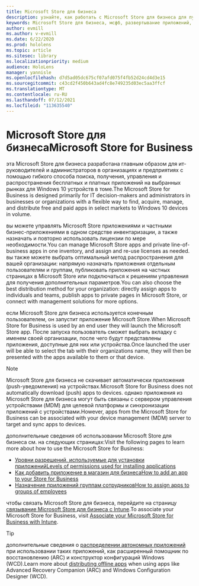 ```yaml
---
title: Microsoft Store для бизнеса
description: узнайте, как работать с Microsoft Store для бизнеса для публикации приложений смешанной реальности в бизнесе.
keywords: Microsoft Store для бизнеса, мсфб, развертывание приложений, магазин
author: evmill
ms.author: v-evmill
ms.date: 6/22/2020
ms.prod: hololens
ms.topic: article
ms.sitesec: library
ms.localizationpriority: medium
audience: HoloLens
manager: yannisle
ms.openlocfilehash: d7d5ad05dc675cf07afd075f4fb52d24cd4d3e15
ms.sourcegitcommit: c43cd2f450b643ad4fc8e749235d03ec5aa3ffcf
ms.translationtype: MT
ms.contentlocale: ru-RU
ms.lasthandoff: 07/12/2021
ms.locfileid: "113635540"
---
```

# <a name="microsoft-store-for-business"></a><span data-ttu-id="7d80c-104">Microsoft Store для бизнеса</span><span class="sxs-lookup"><span data-stu-id="7d80c-104">Microsoft Store for Business</span></span>

<span data-ttu-id="7d80c-105">эта Microsoft Store для бизнеса разработана главным образом для ит-руководителей и администраторов в организациях и предприятиях с помощью гибкого способа поиска, получения, управления и распространения бесплатных и платных приложений на выбранных рынках для Windows 10 устройств в томе.</span><span class="sxs-lookup"><span data-stu-id="7d80c-105">The Microsoft Store for Business is designed primarily for IT decision-makers and administrators in businesses or organizations with a flexible way to find, acquire, manage, and distribute free and paid apps in select markets to Windows 10 devices in volume.</span></span> 

<span data-ttu-id="7d80c-106">вы можете управлять Microsoft Store приложениями и частными бизнес-приложениями в одном средстве инвентаризации, а также назначать и повторно использовать лицензии по мере необходимости.</span><span class="sxs-lookup"><span data-stu-id="7d80c-106">You can manage Microsoft Store apps and private line-of-business apps in one inventory, and assign and re-use licenses as needed.</span></span> <span data-ttu-id="7d80c-107">вы также можете выбрать оптимальный метод распространения для вашей организации: напрямую назначать приложения отдельным пользователям и группам, публиковать приложения на частных страницах в Microsoft Store или подключаться к решениям управления для получения дополнительных параметров.</span><span class="sxs-lookup"><span data-stu-id="7d80c-107">You can also choose the best distribution method for your organization: directly assign apps to individuals and teams, publish apps to private pages in Microsoft Store, or connect with management solutions for more options.</span></span>

<span data-ttu-id="7d80c-108">если Microsoft Store для бизнеса используется конечным пользователем, он запустит приложение Microsoft Store.</span><span class="sxs-lookup"><span data-stu-id="7d80c-108">When Microsoft Store for Business is used by an end user they will launch the Microsoft Store app.</span></span> <span data-ttu-id="7d80c-109">После запуска пользователь сможет выбрать вкладку с именем своей организации, после чего будут представлены приложения, доступные для них или устройства.</span><span class="sxs-lookup"><span data-stu-id="7d80c-109">Once launched the user will be able to select the tab with their organizations name, they will then be presented with the apps available to them or that device.</span></span>

> [!Note] 
> <span data-ttu-id="7d80c-110">Microsoft Store для бизнеса не скачивает автоматически приложения (push-уведомления) на устройствах.</span><span class="sxs-lookup"><span data-stu-id="7d80c-110">Microsoft Store for Business does not automatically download (push) apps to devices.</span></span> <span data-ttu-id="7d80c-111">однако приложения из Microsoft Store для бизнеса могут быть связаны с сервером управления устройствами (MDM) для целевой платформы и синхронизации приложений с устройствами.</span><span class="sxs-lookup"><span data-stu-id="7d80c-111">However, apps from the Microsoft Store for Business can be associated with your device management (MDM) server to target and sync apps to devices.</span></span>

<span data-ttu-id="7d80c-112">дополнительные сведения об использовании Microsoft Store для бизнеса см. на следующих страницах:</span><span class="sxs-lookup"><span data-stu-id="7d80c-112">Visit the following pages to learn more about how to use the Microsoft Store for Business:</span></span>

* [<span data-ttu-id="7d80c-113">Уровни разрешений, используемые для установки приложений</span><span class="sxs-lookup"><span data-stu-id="7d80c-113">Levels of permissions used for installing applications</span></span>](/mem/intune/configuration/device-restrictions-windows-holographic#app-store)
* [<span data-ttu-id="7d80c-114">Как добавить приложение в магазин для бизнеса</span><span class="sxs-lookup"><span data-stu-id="7d80c-114">How to add an app to your Store for Business</span></span>](/mem/intune/apps/store-apps-windows)
* [<span data-ttu-id="7d80c-115">Назначение приложений группам сотрудников</span><span class="sxs-lookup"><span data-stu-id="7d80c-115">How to assign apps to groups of employees</span></span>](/mem/intune/apps/windows-store-for-business)

<span data-ttu-id="7d80c-116">чтобы связать Microsoft Store для бизнеса, перейдите на страницу [связывание Microsoft Store для бизнеса с Intune](/mem/intune/apps/windows-store-for-business#associate-your-microsoft-store-for-business-account-with-intune).</span><span class="sxs-lookup"><span data-stu-id="7d80c-116">To associate your Microsoft Store for Business, visit [Associate your Microsoft Store for Business with Intune](/mem/intune/apps/windows-store-for-business#associate-your-microsoft-store-for-business-account-with-intune).</span></span>

> [!Tip]
> <span data-ttu-id="7d80c-117">дополнительные сведения о [распределении автономных приложений](/microsoft-store/distribute-offline-apps) при использовании таких приложений, как расширенный помощник по восстановлению (ARC) и конструктор конфигураций Windows (WCD).</span><span class="sxs-lookup"><span data-stu-id="7d80c-117">Learn more about [distributing offline apps](/microsoft-store/distribute-offline-apps) when using apps like Advanced Recovery Companion (ARC) and Windows Configuration Designer (WCD).</span></span>
